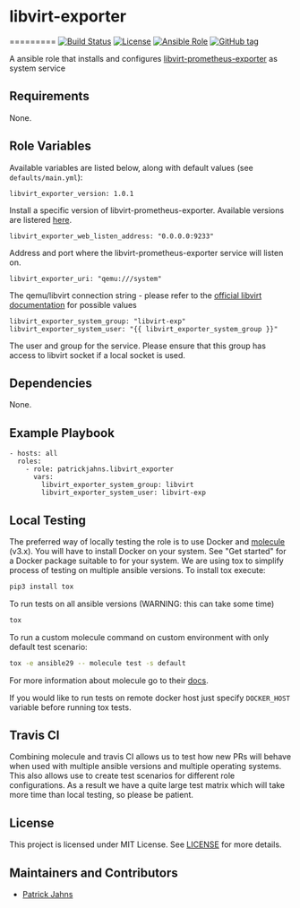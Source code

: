 # libvirt-exporter
=========
[![Build Status](https://travis-ci.org/patrickjahns/ansible-role-libvirt-exporter.svg?branch=master)](https://travis-ci.org/patrickjahns/ansible-role-libvirt-exporter)
[![License](https://img.shields.io/badge/license-MIT%20License-brightgreen.svg)](https://opensource.org/licenses/MIT)
[![Ansible Role](https://img.shields.io/badge/ansible%20role-patrickjahns.libvirt_exporter-blue.svg)](https://galaxy.ansible.com/patrickjahns/libvirt_exporter)
[![GitHub tag](https://img.shields.io/github/tag/patrickjahns/ansible-role-libvirt-exporter.svg)](https://github.com/patrickjahns/ansible-role-libvirt-exporter/tags)

A ansible role that installs and configures [libvirt-prometheus-exporter](https://github.com/patrickjahns/libvirt-prometheus-exporter) as system service

## Requirements

None.

## Role Variables

Available variables are listed below, along with default values (see `defaults/main.yml`):   
  
    
    
```
libvirt_exporter_version: 1.0.1
```
Install a specific version of libvirt-prometheus-exporter. Available versions are listered [here](https://github.com/patrickjahns/libvirt-prometheus-exporter/releases). 
  
  
  
```
libvirt_exporter_web_listen_address: "0.0.0.0:9233"
```

Address and port where the libvirt-prometheus-exporter service will listen on. 
  
  

```
libvirt_exporter_uri: "qemu:///system"
```
The qemu/libvirt connection string - please refer to the [official libvirt documentation](https://libvirt.org/uri.html) for possible values  
  
  
```
libvirt_exporter_system_group: "libvirt-exp"
libvirt_exporter_system_user: "{{ libvirt_exporter_system_group }}"
```

The user and group for the service. Please ensure that this group has access to libvirt socket if a local socket is used.


## Dependencies

None.

## Example Playbook

```
- hosts: all
  roles:
    - role: patrickjahns.libvirt_exporter
      vars:
        libvirt_exporter_system_group: libvirt
        libvirt_exporter_system_user: libvirt-exp
```

## Local Testing

The preferred way of locally testing the role is to use Docker and [molecule](https://github.com/metacloud/molecule) (v3.x). You will have to install Docker on your system. See "Get started" for a Docker package suitable to for your system.
We are using tox to simplify process of testing on multiple ansible versions. To install tox execute:
```sh
pip3 install tox
```
To run tests on all ansible versions (WARNING: this can take some time)
```sh
tox
```
To run a custom molecule command on custom environment with only default test scenario:
```sh
tox -e ansible29 -- molecule test -s default
```
For more information about molecule go to their [docs](http://molecule.readthedocs.io/en/latest/).

If you would like to run tests on remote docker host just specify `DOCKER_HOST` variable before running tox tests.

## Travis CI

Combining molecule and travis CI allows us to test how new PRs will behave when used with multiple ansible versions and multiple operating systems. This also allows use to create test scenarios for different role configurations. As a result we have a quite large test matrix which will take more time than local testing, so please be patient.


## License

This project is licensed under MIT License. See [LICENSE](/LICENSE) for more details.

## Maintainers and Contributors

- [Patrick Jahns](https://github.com/patrickjahns)

